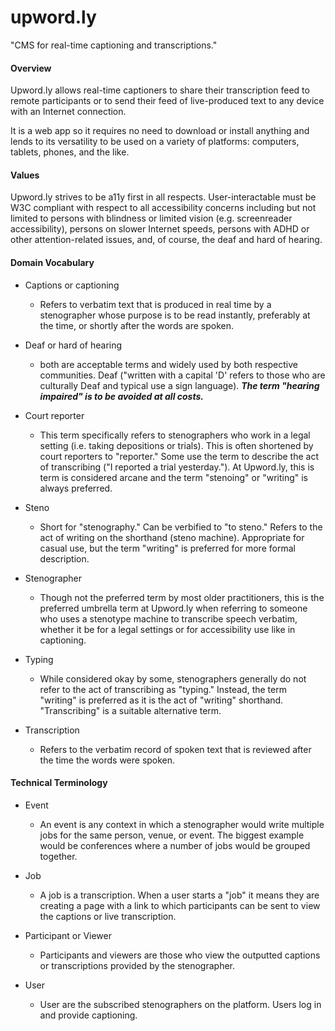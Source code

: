 # upword.ly

"CMS for real-time captioning and transcriptions."

#### Overview

Upword.ly allows real-time captioners to share their transcription feed to remote participants or to send their feed of live-produced text to any device with an Internet connection.

It is a web app so it requires no need to download or install anything and lends to its versatility to be used on a variety of platforms: computers, tablets, phones, and the like.

#### Values

Upword.ly strives to be a11y first in all respects. User-interactable must be W3C compliant with respect to all accessibility concerns including but not limited to persons with blindness or limited vision (e.g. screenreader accessibility), persons on slower Internet speeds, persons with ADHD or other attention-related issues, and, of course, the deaf and hard of hearing.

#### Domain Vocabulary

- Captions or captioning
    - Refers to verbatim text that is produced in real time by a stenographer whose purpose is to be read instantly, preferably at the time, or shortly after the words are spoken.

- Deaf or hard of hearing
    - both are acceptable terms and widely used by both respective communities. Deaf ("written with a capital 'D' refers to those who are culturally Deaf and typical use a sign language). *__The term "hearing impaired" is to be avoided at all costs.__*
    
- Court reporter
    - This term specifically refers to stenographers who work in a legal setting (i.e. taking depositions or trials). This is often shortened by court reporters to "reporter." Some use the term to describe the act of transcribing ("I reported a trial yesterday."). At Upword.ly, this is term is considered arcane and the term "stenoing" or "writing" is always preferred.
    
- Steno
    - Short for "stenography." Can be verbified to "to steno." Refers to the act of writing on the shorthand (steno machine). Appropriate for casual use, but the term "writing" is preferred for more formal description.
    
- Stenographer
    - Though not the preferred term by most older practitioners, this is the preferred umbrella term at Upword.ly when referring to someone who uses a stenotype machine to transcribe speech verbatim, whether it be for a legal settings or for accessibility use like in captioning.
    
- Typing
    - While considered okay by some, stenographers generally do not refer to the act of transcribing as "typing." Instead, the term "writing" is preferred as it is the act of "writing" shorthand. "Transcribing" is a suitable alternative term.
    
- Transcription
    - Refers to the verbatim record of spoken text that is reviewed after the time the words were spoken.
        
#### Technical Terminology

- Event
    - An event is any context in which a stenographer would write multiple jobs for the same person, venue, or event. The biggest example would be conferences where a number of jobs would be grouped together.
    
- Job
    - A job is a transcription. When a user starts a "job" it means they are creating a page with a link to which participants can be sent to view the captions or live transcription.
    
- Participant or Viewer
    - Participants and viewers are those who view the outputted captions or transcriptions provided by the stenographer.
   
    
- User
    - User are the subscribed stenographers on the platform. Users log in and provide captioning.
    
 
